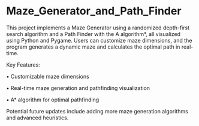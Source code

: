 # Maze_Generator_and_Path_Finder

This project implements a Maze Generator using a randomized depth-first search algorithm and a Path Finder with the A algorithm*, all visualized using Python and Pygame. Users can customize maze dimensions, and the program generates a dynamic maze and calculates the optimal path in real-time.

Key Features:

• Customizable maze dimensions

• Real-time maze generation and pathfinding visualization

• A* algorithm for optimal pathfinding

Potential future updates include adding more maze generation algorithms and advanced heuristics.
